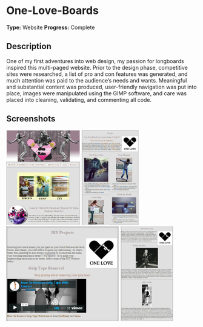 # One-Love-Boards

**Type:** Website
**Progress:** Complete


## Description
One of my first adventures into web design, my passion for longboards inspired this multi-paged website.  Prior to the design phase, competitive sites were researched, a list of pro and con features was generated, and much attention was paid to the audience’s needs and wants.  Meaningful and substantial content was produced, user-friendly navigation was put into place, images were manipulated using the GIMP software, and care was placed into cleaning, validating, and commenting all code.

## Screenshots

<img src="/screenshots/screenshot_index.PNG" alt="Index Screenshot" height="250px">
<img src="/screenshots/screenshot_tricks.PNG" alt="Tricks Screenshot" height="250px">
<img src="/screenshots/screenshot_diy_projects.PNG" alt="DIY Projects Screenshot" height="250px">
<img src="/screenshots/screenshot_meet_the_team.PNG" alt="Meet the Team Screenshot" height="250px">

